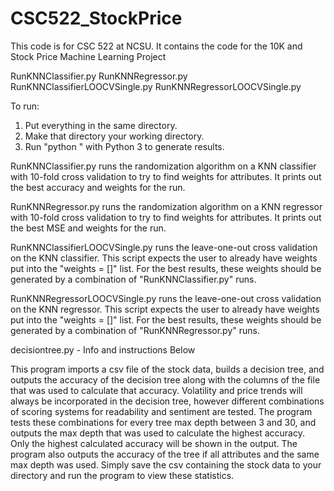 # CSC522_StockPrice
This code is for CSC 522 at NCSU. It contains the code for the 10K and Stock Price Machine Learning Project


RunKNNClassifier.py
RunKNNRegressor.py
RunKNNClassifierLOOCVSingle.py
RunKNNRegressorLOOCVSingle.py

To run:
1. Put everything in the same directory.
2. Make that directory your working directory.
3. Run "python <filename>" with Python 3 to generate results.

RunKNNClassifier.py runs the randomization algorithm on a KNN classifier with 10-fold cross validation to try to find weights for attributes. It prints out the best accuracy and weights for the run.

RunKNNRegressor.py runs the randomization algorithm on a KNN regressor with 10-fold cross validation to try to find weights for attributes. It prints out the best MSE and weights for the run.

RunKNNClassifierLOOCVSingle.py runs the leave-one-out cross validation on the KNN classifier. This script expects the user to already have weights put into the "weights = []" list. For the best results, these weights should be generated by a combination of "RunKNNClassifier.py" runs.

RunKNNRegressorLOOCVSingle.py runs the leave-one-out cross validation on the KNN regressor. This script expects the user to already have weights put into the "weights = []" list. For the best results, these weights should be generated by a combination of "RunKNNRegressor.py" runs.

decisiontree.py - Info and instructions Below

This program imports a csv file of the stock data, builds a decision tree, and outputs the accuracy of the
decision tree along with the columns of the file that was used to calculate that accuracy. Volatility and
price trends will always be incorporated in the decision tree, however different combinations of scoring
systems for readability and sentiment are tested. The program tests these combinations for every tree
max depth between 3 and 30, and outputs the max depth that was used to calculate the highest
accuracy. Only the highest calculated accuracy will be shown in the output. The program also outputs
the accuracy of the tree if all attributes and the same max depth was used. Simply save the csv
containing the stock data to your directory and run the program to view these statistics.

